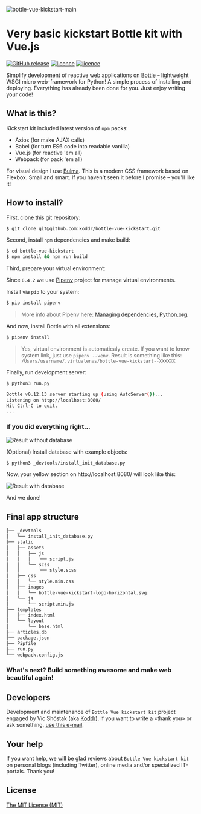 ![bottle-vue-kickstart-main](https://cloud.githubusercontent.com/assets/11155743/24041455/9fbd99ec-0b1e-11e7-9ba0-a429a28591b0.jpg)

# Very basic kickstart Bottle kit with Vue.js
[![GitHub release](https://img.shields.io/badge/version-0.4.2-brightgreen.svg?style=flat-square)](https://github.com/koddr/bottle-vue-kickstart) [![licence](https://img.shields.io/badge/Python-2.7_or_3.4+-red.svg?style=flat-square)](https://www.python.org/downloads/) [![licence](https://img.shields.io/badge/licence-MIT-blue.svg?style=flat-square)](https://github.com/koddr/bottle-vue-kickstart/blob/master/LICENSE.md)

Simplify development of reactive web applications on [Bottle](http://bottlepy.org/) – lightweight WSGI micro web-framework for Python! A simple process of installing and deploying. Everything has already been done for you. Just enjoy writing your code!

## What is this?

Kickstart kit included latest version of `npm` packs:

* Axios (for make AJAX calls)
* Babel (for turn ES6 code into readable vanilla)
* Vue.js (for reactive 'em all)
* Webpack (for pack 'em all)

For visual design I use [Bulma](https://github.com/jgthms/bulma). This is a modern CSS framework based on Flexbox. Small and smart. If you haven't seen it before I promise – you'll like it!

## How to install?

First, clone this git repository:

```bash
$ git clone git@github.com:koddr/bottle-vue-kickstart.git
```

Second, install `npm` dependencies and make build:

```bash
$ cd bottle-vue-kickstart
$ npm install && npm run build
```

Third, prepare your virtual environment:

Since `0.4.2` we use [Pipenv](https://github.com/pypa/pipenv) project for manage virtual environments. 

Install via `pip` to your system:

```bash
$ pip install pipenv
```

> More info about Pipenv here: [Managing dependencies, Python.org](https://packaging.python.org/tutorials/managing-dependencies/#managing-dependencies).

And now, install Bottle with all extensions: 

```bash
$ pipenv install
```

> Yes, virtual environment is automaticaly create. If you want to know system link, just use `pipenv --venv`.
> Result is something like this: `/Users/username/.virtualenvs/bottle-vue-kickstart--XXXXXX`

Finally, run development server:

```bash
$ python3 run.py

Bottle v0.12.13 server starting up (using AutoServer())...
Listening on http://localhost:8080/
Hit Ctrl-C to quit.
...
```

### If you did everything right...

![Result without database](https://cloud.githubusercontent.com/assets/11155743/24055182/24a5a04c-0b50-11e7-89a6-8f5d85c98e08.png)

(Optional) Install database with example objects:

```bash
$ python3 _devtools/install_init_database.py
```

Now, your yellow section on http://localhost:8080/ will look like this:

![Result with database](https://cloud.githubusercontent.com/assets/11155743/24043867/cf79c344-0b29-11e7-8066-8ebd83e68acb.png)

And we done!

## Final app structure

``` html
├── _devtools
│   └── install_init_database.py
├── static
│   ├── assets
│   │   ├── js
│   │   │   └── script.js
│   │   └── scss
│   │       └── style.scss
│   ├── css
│   │   └── style.min.css
│   ├── images
│   │   └── bottle-vue-kickstart-logo-horizontal.svg
│   └── js
│       └── script.min.js
├── templates
│   ├── index.html
│   └── layout
│       └── base.html
├── articles.db
├── package.json
├── Pipfile
├── run.py
└── webpack.config.js
```

### What's next? Build something awesome and make web beautiful again!

## Developers

Development and maintenance of `Bottle Vue kickstart kit` project engaged by Vic Shóstak (aka [Koddr](https://koddr.me)). If you want to write a «thank you» or ask something, [use this e-mail](mailto:koddr.me@gmail.com).

## Your help

If you want help, we will be glad reviews about `Bottle Vue kickstart kit` on personal blogs (including Twitter), online media and/or specialized IT-portals. Thank you!

## License

[The MIT License (MIT)](https://github.com/koddr/bottle-vue-kickstart/blob/master/LICENSE.md)
